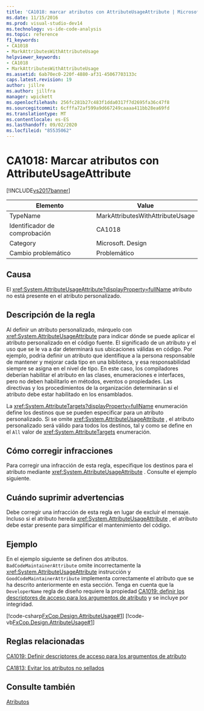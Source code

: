 ```yaml
---
title: 'CA1018: marcar atributos con AttributeUsageAttribute | Microsoft Docs'
ms.date: 11/15/2016
ms.prod: visual-studio-dev14
ms.technology: vs-ide-code-analysis
ms.topic: reference
f1_keywords:
- CA1018
- MarkAttributesWithAttributeUsage
helpviewer_keywords:
- CA1018
- MarkAttributesWithAttributeUsage
ms.assetid: 6ab70ec0-220f-4880-af31-45067703133c
caps.latest.revision: 19
author: jillre
ms.author: jillfra
manager: wpickett
ms.openlocfilehash: 256fc281b27c483f1dda0317f7d2695fa36c47f8
ms.sourcegitcommit: 6cfffa72af599a9d667249caaaa411bb28ea69fd
ms.translationtype: MT
ms.contentlocale: es-ES
ms.lasthandoff: 09/02/2020
ms.locfileid: "85535062"
---
```

# <a name="ca1018-mark-attributes-with-attributeusageattribute"></a>CA1018: Marcar atributos con AttributeUsageAttribute
[!INCLUDE[vs2017banner](../includes/vs2017banner.md)]

|Elemento|Value|
|-|-|
|TypeName|MarkAttributesWithAttributeUsage|
|Identificador de comprobación|CA1018|
|Category|Microsoft. Design|
|Cambio problemático|Problemático|

## <a name="cause"></a>Causa
 El <xref:System.AttributeUsageAttribute?displayProperty=fullName> atributo no está presente en el atributo personalizado.

## <a name="rule-description"></a>Descripción de la regla
 Al definir un atributo personalizado, márquelo con <xref:System.AttributeUsageAttribute> para indicar dónde se puede aplicar el atributo personalizado en el código fuente. El significado de un atributo y el uso que se le va a dar determinará sus ubicaciones válidas en código. Por ejemplo, podría definir un atributo que identifique a la persona responsable de mantener y mejorar cada tipo en una biblioteca, y esa responsabilidad siempre se asigna en el nivel de tipo. En este caso, los compiladores deberían habilitar el atributo en las clases, enumeraciones e interfaces, pero no deben habilitarlo en métodos, eventos o propiedades. Las directivas y los procedimientos de la organización determinarán si el atributo debe estar habilitado en los ensamblados.

 La <xref:System.AttributeTargets?displayProperty=fullName> enumeración define los destinos que se pueden especificar para un atributo personalizado. Si se omite <xref:System.AttributeUsageAttribute> , el atributo personalizado será válido para todos los destinos, tal y como se define en el `All` valor de <xref:System.AttributeTargets> enumeración.

## <a name="how-to-fix-violations"></a>Cómo corregir infracciones
 Para corregir una infracción de esta regla, especifique los destinos para el atributo mediante <xref:System.AttributeUsageAttribute> . Consulte el ejemplo siguiente.

## <a name="when-to-suppress-warnings"></a>Cuándo suprimir advertencias
 Debe corregir una infracción de esta regla en lugar de excluir el mensaje. Incluso si el atributo hereda <xref:System.AttributeUsageAttribute> , el atributo debe estar presente para simplificar el mantenimiento del código.

## <a name="example"></a>Ejemplo
 En el ejemplo siguiente se definen dos atributos. `BadCodeMaintainerAttribute` omite incorrectamente la <xref:System.AttributeUsageAttribute> instrucción y `GoodCodeMaintainerAttribute` implementa correctamente el atributo que se ha descrito anteriormente en esta sección. Tenga en cuenta que la `DeveloperName` regla de diseño requiere la propiedad [CA1019: definir los descriptores de acceso para los argumentos de atributo](../code-quality/ca1019-define-accessors-for-attribute-arguments.md) y se incluye por integridad.

 [!code-csharp[FxCop.Design.AttributeUsage#1](../snippets/csharp/VS_Snippets_CodeAnalysis/FxCop.Design.AttributeUsage/cs/FxCop.Design.AttributeUsage.cs#1)]
 [!code-vb[FxCop.Design.AttributeUsage#1](../snippets/visualbasic/VS_Snippets_CodeAnalysis/FxCop.Design.AttributeUsage/vb/FxCop.Design.AttributeUsage.vb#1)]

## <a name="related-rules"></a>Reglas relacionadas
 [CA1019: Definir descriptores de acceso para los argumentos de atributo](../code-quality/ca1019-define-accessors-for-attribute-arguments.md)

 [CA1813: Evitar los atributos no sellados](../code-quality/ca1813-avoid-unsealed-attributes.md)

## <a name="see-also"></a>Consulte también
 [Atributos](https://msdn.microsoft.com/library/ee0038ef-b247-4747-a650-3c5c5cd58d8b)
